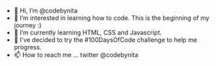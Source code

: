 - 👋 Hi, I’m @codebynita
- 👀 I’m interested in learning how to code. This is the beginning of my journey :) 
- 🌱 I’m currently learning HTML, CSS and Javascript. 
- 💞️ I've decided to try the #100DaysOfCode challenge to help me progress.
- 📫 How to reach me ... twitter @codebynita

<!---
codebynita/codebynita is a ✨ special ✨ repository because its `README.md` (this file) appears on your GitHub profile.
You can click the Preview link to take a look at your changes.
--->
